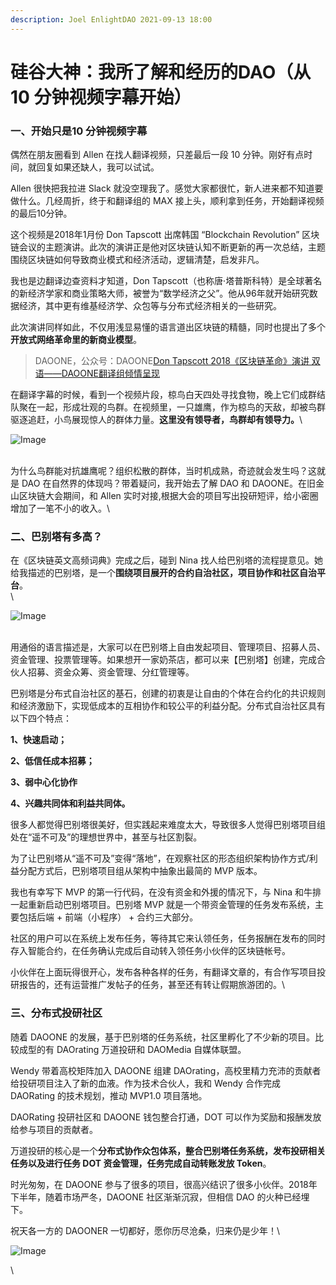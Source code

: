 ```yaml
---
description: Joel EnlightDAO 2021-09-13 18:00
---
```


# 硅谷大神：我所了解和经历的DAO（从10 分钟视频字幕开始）

### **一、开始只是10 分钟视频字幕**



偶然在朋友圈看到 Allen 在找人翻译视频，只差最后一段 10 分钟。刚好有点时间，就回复如果还缺人，我可以试试。

Allen 很快把我拉进 Slack 就没空理我了。感觉大家都很忙，新人进来都不知道要做什么。几经周折，终于和翻译组的 MAX 接上头，顺利拿到任务，开始翻译视频的最后10分钟。

这个视频是2018年1月份 Don Tapscott 出席韩国 “Blockchain Revolution” 区块链会议的主题演讲。此次的演讲正是他对区块链认知不断更新的再一次总结，主题围绕区块链如何导致商业模式和经济活动，逻辑清楚，启发非凡。

我也是边翻译边查资料才知道，Don Tapscott（也称唐·塔普斯科特）是全球著名的新经济学家和商业策略大师，被誉为“数学经济之父”。他从96年就开始研究数据经济，其中更有维基经济学、众包等与分布式经济相关的一些研究。

此次演讲同样如此，不仅用浅显易懂的语言道出区块链的精髓，同时也提出了多个**开放式网络革命里的新商业模型**。

> DAOONE，公众号：DAOONE[Don Tapscott 2018《区块链革命》演讲 双语——DAOONE翻译组倾情呈现](https://mp.weixin.qq.com/s/JIN6rdCd8y11K2EN-YXHsQ)



在翻译字幕的时候，看到一个视频片段，椋鸟白天四处寻找食物，晚上它们成群结队聚在一起，形成壮观的鸟群。在视频里，一只雄鹰，作为椋鸟的天敌，却被鸟群驱逐追赶，小鸟展现惊人的群体力量。**这里没有领导者，鸟群却有领导力。**\


![Image](https://mmbiz.qpic.cn/mmbiz\_jpg/h3KrqkcKTVfzIPGczuiaHALV18R8mvuTMGNDOZKBe3YuetIHkS62ntv6z2ogsuNWoibMUWicPkibSH8NSBEZNPz27A/640?wx\_fmt=jpeg\&tp=webp\&wxfrom=5\&wx\_lazy=1\&wx\_co=1)

\
为什么鸟群能对抗雄鹰呢？组织松散的群体，当时机成熟，奇迹就会发生吗？这就是 DAO 在自然界的体现吗？带着疑问，我开始去了解 DAO 和 DAOONE。在旧金山区块链大会期间，和 Allen 实时对接,根据大会的项目写出投研短评，给小密圈增加了一笔不小的收入。\


### **二、巴别塔有多高？**

在《区块链英文高频词典》完成之后，碰到 Nina 找人给巴别塔的流程提意见。她给我描述的巴别塔，是一个**围绕项目展开的合约自治社区，项目协作和社区自治平台**。\
\


![Image](https://mmbiz.qpic.cn/mmbiz\_jpg/h3KrqkcKTVfzIPGczuiaHALV18R8mvuTMibibtSxcYLOxlnKAQXIsMicHUO7V8yuxjLPGM76VIKYlpF0lJwjkANfXg/640?wx\_fmt=jpeg\&tp=webp\&wxfrom=5\&wx\_lazy=1\&wx\_co=1)

\
用通俗的语言描述是，大家可以在巴别塔上自由发起项目、管理项目、招募人员、资金管理、投票管理等。如果想开一家奶茶店，都可以来【巴别塔】创建，完成合伙人招募、资金众筹、资金管理、分红管理等。

巴别塔是分布式自治社区的基石，创建的初衷是让自由的个体在合约化的共识规则和经济激励下，实现低成本的互相协作和较公平的利益分配。分布式自治社区具有以下四个特点：

**1、快速启动；**

**2、低信任成本招募；**

**3、弱中心化协作**

**4、兴趣共同体和利益共同体。**

很多人都觉得巴别塔很美好，但实践起来难度太大，导致很多人觉得巴别塔项目组处在“遥不可及”的理想世界中，甚至与社区割裂。

为了让巴别塔从“遥不可及”变得“落地”，在观察社区的形态组织架构协作方式/利益分配方式后，巴别塔项目组从架构中抽象出最简的 MVP 版本。

我也有幸写下 MVP 的第一行代码，在没有资金和外援的情况下，与 Nina 和牛排一起重新启动巴别塔项目。巴别塔 MVP 就是一个带资金管理的任务发布系统，主要包括后端 + 前端（小程序） + 合约三大部分。

社区的用户可以在系统上发布任务，等待其它来认领任务，任务报酬在发布的同时存入智能合约，在任务确认完成后自动转入领任务小伙伴的区块链帐号。

小伙伴在上面玩得很开心，发布各种各样的任务，有翻译文章的，有合作写项目投研报告的，还有运营推广发帖子的任务，甚至还有转让假期旅游团的。\


### **三、分布式投研社区**

随着 DAOONE 的发展，基于巴别塔的任务系统，社区里孵化了不少新的项目。比较成型的有 DAOrating 万道投研和 DAOMedia 自媒体联盟。

Wendy 带着高校矩阵加入 DAOONE 组建 DAOrating，高校里精力充沛的贡献者给投研项目注入了新的血液。作为技术合伙人，我和 Wendy 合作完成 DAORating 的技术规划，推动 MVP1.0 项目落地。

DAORating 投研社区和 DAOONE 钱包整合打通，DOT 可以作为奖励和报酬发放给参与项目的贡献者。

万道投研的核心是一个**分布式协作众包体系，整合巴别塔任务系统，发布投研相关任务以及进行任务 DOT 资金管理，任务完成自动转账发放 Token**。

时光匆匆，在 DAOONE 参与了很多的项目，很高兴结识了很多小伙伴。2018年下半年，随着市场严冬，DAOONE 社区渐渐沉寂，但相信 DAO 的火种已经埋下。

祝天各一方的 DAOONER 一切都好，愿你历尽沧桑，归来仍是少年！\


![Image](https://mmbiz.qpic.cn/mmbiz\_jpg/h3KrqkcKTVfzIPGczuiaHALV18R8mvuTMdcU5yJ8r5tcicwFr04H0WWlJUVI7HyCDot3kpvHTEJlqRcFSK0C9L1w/640?wx\_fmt=jpeg\&tp=webp\&wxfrom=5\&wx\_lazy=1\&wx\_co=1)

\
